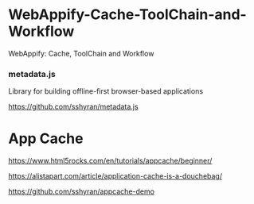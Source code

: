 # WebAppify-Cache-ToolChain-and-Workflow
WebAppify: Cache, ToolChain and Workflow

### metadata.js
Library for building offline-first browser-based applications

https://github.com/sshyran/metadata.js





# App Cache

https://www.html5rocks.com/en/tutorials/appcache/beginner/

https://alistapart.com/article/application-cache-is-a-douchebag/

https://github.com/sshyran/appcache-demo






